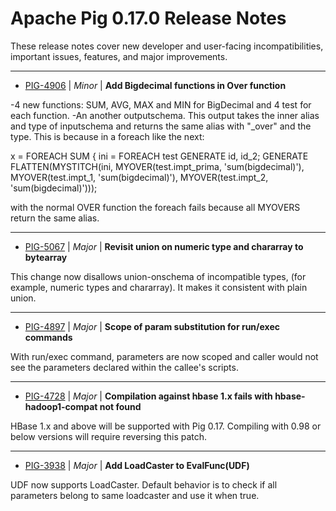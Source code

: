 
<!---
# Licensed to the Apache Software Foundation (ASF) under one
# or more contributor license agreements.  See the NOTICE file
# distributed with this work for additional information
# regarding copyright ownership.  The ASF licenses this file
# to you under the Apache License, Version 2.0 (the
# "License"); you may not use this file except in compliance
# with the License.  You may obtain a copy of the License at
#
#     http://www.apache.org/licenses/LICENSE-2.0
#
# Unless required by applicable law or agreed to in writing, software
# distributed under the License is distributed on an "AS IS" BASIS,
# WITHOUT WARRANTIES OR CONDITIONS OF ANY KIND, either express or implied.
# See the License for the specific language governing permissions and
# limitations under the License.
-->
# Apache Pig  0.17.0 Release Notes

These release notes cover new developer and user-facing incompatibilities, important issues, features, and major improvements.


---

* [PIG-4906](https://issues.apache.org/jira/browse/PIG-4906) | *Minor* | **Add Bigdecimal functions in Over function**

-4 new functions: SUM, AVG, MAX and MIN for BigDecimal and 4 test for each function.
-An another outputschema. This output takes the inner alias and type of inputschema and returns the same alias with "\_over" and the type. This is because in a foreach like the next:

x = FOREACH SUM {
		ini = FOREACH test GENERATE id, id\_2;
GENERATE FLATTEN(MYSTITCH(ini, MYOVER(test.impt\_prima, 'sum(bigdecimal)'), MYOVER(test.impt\_1, 'sum(bigdecimal)'), 
								MYOVER(test.impt\_2, 'sum(bigdecimal)')));

with the normal OVER function the foreach fails because all MYOVERS return the same alias.


---

* [PIG-5067](https://issues.apache.org/jira/browse/PIG-5067) | *Major* | **Revisit union on numeric type and chararray to bytearray**

This change now disallows union-onschema of incompatible types,  (for example, numeric types and chararray). It makes it consistent with plain union.


---

* [PIG-4897](https://issues.apache.org/jira/browse/PIG-4897) | *Major* | **Scope of param substitution for run/exec commands**

With run/exec command, parameters are now scoped and caller would not see the parameters declared within the callee's scripts.


---

* [PIG-4728](https://issues.apache.org/jira/browse/PIG-4728) | *Major* | **Compilation against hbase 1.x fails with hbase-hadoop1-compat not found**

HBase 1.x and above will be supported with Pig 0.17. Compiling with 0.98 or below versions will require reversing this patch.


---

* [PIG-3938](https://issues.apache.org/jira/browse/PIG-3938) | *Major* | **Add LoadCaster to EvalFunc(UDF)**

UDF now supports LoadCaster.  Default behavior is to check if all parameters belong to same loadcaster and use it when true.



